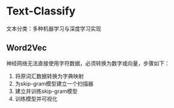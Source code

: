 # Text-Classify
文本分类：多种机器学习与深度学习实现

## Word2Vec
神经网络无法直接使用字符数据，必须转换为数字或向量，步骤如下：
 1. 将原词汇数据转换为字典映射
 2. 为skip-gram模型建立一个扫描器
 3. 建立并训练skip-gram模型
 4. 训练模型并可视化
